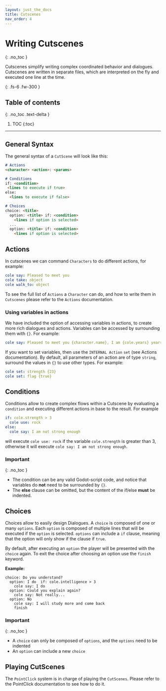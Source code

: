 ```yaml
---
layout: just_the_docs
title: Cutscenes
nav_order: 4
---
```


# Writing Cutscenes
{: .no_toc }

Cutscenes simplify writing complex coordinated behavior and dialogues. Cutscenes
are written in separate files, which are interpreted on the fly and executed
one line at the time.

{: .fs-6 .fw-300 }

## Table of contents
{: .no_toc .text-delta }

1. TOC
{:toc}

---

## General Syntax

The general syntax of a `CutScene` will look like this:

```markdown
# Actions
<character> <action>: <params>

# Conditions
if: <condition>
 <lines to execute if true>
else:
  <lines to execute if false>

# Choices
choice: <title>
  option: <title> if: <condition>
    <lines if option is selected>
  ...
  option: <title> if: <condition>
    <lines if option is selected>
```

## Actions

In cutscenes we can command `Characters` to do different actions, for example:

```yaml
cole say: Pleased to meet you
cole take: object
cole walk_to: object
```

To see the full list of `Actions` a `Character` can do, and how to write them
in `Cutscenes` please refer to the `Actions` documentation.

### Using variables in actions

We have included the option of accessing variables in actions, to create more
rich dialogues and actions. Variables can be accessed by surrounding them with
`{}`. For example:

```yaml
cole say: Pleased to meet you {character.name}, I am {cole.years} years old.
```

If you want to set variables, then use the `INTERNAL Action` `set` (see Actions
documentation). By default, all parameters of an action are of type `string`,
surround the values in `{}` to use other types. For example:

```yaml
cole set: strength {23}
cole set: flag {true}
```

## Conditions

Conditions allow to create complex flows within a Cutscene by evaluating a
`condition` and executing different actions in base to the result. For example

```yaml
if: cole.strength > 3
  cole use: rock
else:
  cole say: I am not strong enough
```

will execute `cole use: rock` if the variable `cole.strength` is greater than 3,
otherwise it will execute `cole say: I am not strong enough`.

### Important
{: .no_toc }
- The condition can be any valid Godot-script code, and notice that variables do
**not** need to be surrounded by `{}`.
- The **else** clause can be omitted, but the content of the if/else **must**
be indented.

## Choices

Choices allow to easily design Dialogues. A `choice` is composed of one or many
`options`. Each `option` is composed of multiple lines that will be executed
if the `option` is selected. `options` can include a `if` clause, meaning that
the option will only show if the clause if `true`.

By default, after executing an `option` the player will be presented with the
`choice` again. To exit the choice after choosing an option use the `finish`
keyword.

**Example:**

```
choice: Do you understand?
  option: I do	if: cole.intelligence > 3
    cole say: I do
  option: Could you explain again?
    cole say: Not really...
  option: No
    cole say: I will study more and come back
    finish
```

### Important
{: .no_toc }
- A `choice` can only be composed of `options`, and the `options` need to be
indented
- An `option` can include a new `choice`

## Playing CutScenes
The `PointClick` system is in charge of playing the `CutScenes`. Please refer to
the PointClick documentation to see how to do it.
